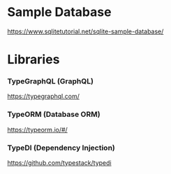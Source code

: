 # Sample Database
https://www.sqlitetutorial.net/sqlite-sample-database/


# Libraries
### TypeGraphQL (GraphQL)
https://typegraphql.com/

### TypeORM (Database ORM)
https://typeorm.io/#/

### TypeDI (Dependency Injection)
https://github.com/typestack/typedi

